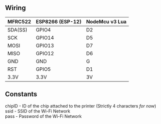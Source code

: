 ## Wiring

|MFRC522|ESP8266 (ESP-12)| NodeMcu v3 Lua |
|--|--|--|
| SDA(SS)| GPIO4  | D2 |
| SCK    | GPIO14 | D5 |
| MOSI   | GPIO13 | D7 |
| MISO   | GPIO12 | D6 |
| GND    | GND    | G  |
| RST    | GPIO5  | D1 |
| 3.3V   | 3.3V	  | 3V |


## Constants
 
chipID - ID of the chip attached to the printer (Strictly 4 characters *for now*) <br>
ssid - SSID of the Wi-Fi Network <br>
pass - Password of the Wi-Fi Network <br> 
